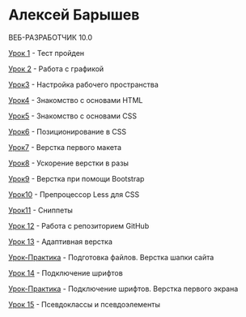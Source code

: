 # Алексей Барышев
ВЕБ-РАЗРАБОТЧИК 10.0


[Урок 1](https://yadi.sk/d/ONqEJl2I3aVDuj
 "Тест") - Тест пройден
 
[Урок 2](https://yadi.sk/d/aKZNNbg83aVDwp "Картинки") - Работа с графикой

[Урок3](https://yadi.sk/d/977bu_Gk3aVDyH "Картинки") - Настройка рабочего пространства

[Урок4](https://codepen.io/Aleksey1337/pen/rrdGNV "Книга") - Знакомство с основами HTML

[Урок5](https://codepen.io/Aleksey1337/pen/rrdGNV "Книга") - Знакомство с основами CSS

[Урок6](https://yadi.sk/d/OIrB6TY53aVE7U "Позиционирование") - Позиционирование в CSS

[Урок7](Aleksey1337.github.io/lesson_7/project/src/ "Первый сайт") - Верстка первого макета

[Урок8](Aleksey1337.github.io/lesson_8/my_first_project/src/ "Верстка с Bootstrap") - Ускорение верстки в разы

[Урок9](Aleksey1337.github.io/lesson_9/project-1/src/ "Верстка сайта с Bootstrap") - Верстка при помощи Bootstrap

[Урок10](https://yadi.sk/d/3fmZrHCs3aVEaS "Less") - Препроцессор Less для CSS

[Урок11](https://yadi.sk/d/gy8Q6DhC3aVEpX "Сниппет") - Сниппеты

[Урок 12](Aleksey1337.github.io/lesson_12/index.html "Репозиторий Github") - Работа с репозиторием GitHub

[Урок 13](Aleksey1337.github.io "Не доделал") - Адаптивная верстка

[Урок-Практика](Aleksey1337.github.io/course-site/src/index.html "Верстка шапки") - Подготовка файлов. Верстка шапки сайта

[Урок 14](Aleksey1337.github.io/lesson_14/index.html "Шрифты") - Подключение шрифтов

[Урок-Практика](Aleksey1337.github.io/course-site-1/src/index.html "Первый экран") - Подключение шрифтов. Верстка первого экрана

[Урок 15](Aleksey1337.github.io/lesson_15/index.html "Псевдоклассы и Псевдоэлементы") - Псевдоклассы и псевдоэлементы
